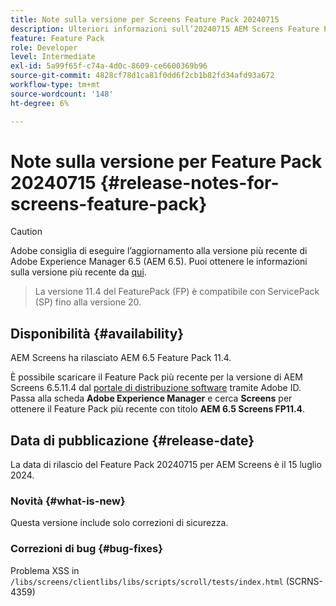 ```yaml
---
title: Note sulla versione per Screens Feature Pack 20240715
description: Ulteriori informazioni sull’20240715 AEM Screens Feature Pack rilasciato il 15 luglio 2024.
feature: Feature Pack
role: Developer
level: Intermediate
exl-id: 5a99f65f-c74a-4d0c-8609-ce6600369b96
source-git-commit: 4828cf78d1ca81f0dd6f2cb1b82fd34afd93a672
workflow-type: tm+mt
source-wordcount: '148'
ht-degree: 6%

---
```


# Note sulla versione per Feature Pack 20240715 {#release-notes-for-screens-feature-pack}

>[!CAUTION]
>Adobe consiglia di eseguire l’aggiornamento alla versione più recente di Adobe Experience Manager 6.5 (AEM 6.5). Puoi ottenere le informazioni sulla versione più recente da [qui](https://experienceleague.adobe.com/it/docs/experience-manager-65/content/release-notes/release-notes).
>>La versione 11.4 del FeaturePack (FP) è compatibile con ServicePack (SP) fino alla versione 20.


## Disponibilità {#availability}

AEM Screens ha rilasciato AEM 6.5 Feature Pack 11.4.

È possibile scaricare il Feature Pack più recente per la versione di AEM Screens 6.5.11.4 dal [portale di distribuzione software](https://experience.adobe.com/#/downloads/content/software-distribution/it/aem.html) tramite Adobe ID. Passa alla scheda **Adobe Experience Manager** e cerca **Screens** per ottenere il Feature Pack più recente con titolo **AEM 6.5 Screens FP11.4**.

## Data di pubblicazione {#release-date}

La data di rilascio del Feature Pack 20240715 per AEM Screens è il 15 luglio 2024.

### Novità {#what-is-new}

Questa versione include solo correzioni di sicurezza.

### Correzioni di bug {#bug-fixes}

Problema XSS in `/libs/screens/clientlibs/libs/scripts/scroll/tests/index.html` (SCRNS-4359)
